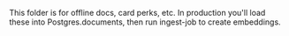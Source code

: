 This folder is for offline docs, card perks, etc. 
In production you'll load these into Postgres.documents, then run ingest-job to create embeddings.
